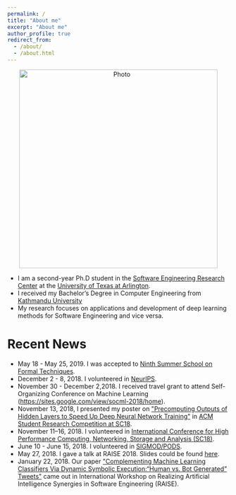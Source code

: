 ```yaml
---
permalink: /
title: "About me"
excerpt: "About me"
author_profile: true
redirect_from: 
  - /about/
  - /about.html
---
```


<p align="center">
  <img src="https://sohilnewa.github.io/files/Sohil_IMG.jpg?raw=true" alt="Photo" style="width: 450px;"/> 
</p>

* I am a second-year Ph.D student in the [Software Engineering Research Center](https://cse.uta.edu/research/centers-labs.php#serc) at the [University of Texas at Arlington](https://www.uta.edu). 
* I received my Bachelor’s Degree in Computer Engineering from [Kathmandu University](ku.edu.np) 
*  My research focuses on applications and development of deep learning methods for Software Engineering and vice versa.


# Recent News

* May 18 - May 25, 2019. I was accepted to [Ninth Summer School on Formal Techniques](http://fm.csl.sri.com/SSFT19/).
* December 2 - 8, 2018. I volunteered in [NeurIPS](https://nips.cc/Conferences/2018).
* November 30 - December 2,2018. I received travel grant to attend Self-Organizing Conference on Machine Learning (https://sites.google.com/view/socml-2018/home).
* November 13, 2018, I presented my poster on ["Precomputing Outputs of Hidden Layers to Speed Up Deep Neural Network Training"]( https://sc18.supercomputing.org/proceedings/src_poster/src_poster_pages/spost127.html) in [ACM Student Research Competition at SC18](https://sc18.supercomputing.org/session/?sess=sess325).
* November 11–16, 2018. I volunteered in [International Conference for High Performance Computing, Networking, Storage and Analysis (SC18)](https://sc18.supercomputing.org/).
* June 10 - June 15, 2018. I volunteered in [SIGMOD/PODS](https://sigmod2018.org/).
* May 27, 2018. I gave a talk at RAISE 2018. Slides could be found [here](http://ranger.uta.edu/~csallner/papers/Shrestha18Complementing_Slides.pptx).
* January 22, 2018. Our paper ["Complementing Machine Learning Classifiers Via Dynamic Symbolic Execution:“Human vs. Bot Generated” Tweets"](http://ranger.uta.edu/~csallner/papers/Shrestha18Complementing.pdf) came out in International Workshop on Realizing Artificial Intelligence Synergies in Software Engineering (RAISE).
